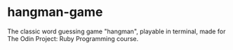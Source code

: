 # hangman-game
The classic word guessing game "hangman", playable in terminal, made for The Odin Project: Ruby Programming course.
